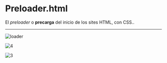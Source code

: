 # Preloader.html
El *preloader* o **precarga** del inicio de los sites HTML, con CSS..

<hr>

![loader](https://user-images.githubusercontent.com/80227002/112282462-6fda8e80-8c87-11eb-98c2-0b6290f88616.gif)

![4](https://user-images.githubusercontent.com/80227002/112282807-bf20bf00-8c87-11eb-9c0b-a4e154e0f00f.gif)

![3](https://user-images.githubusercontent.com/80227002/112282861-ccd64480-8c87-11eb-9ad2-d44a30785e14.gif)




